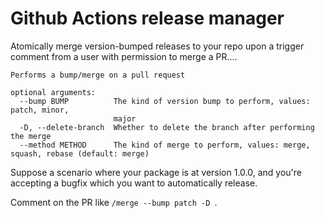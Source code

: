 # Github Actions release manager

Atomically merge version-bumped releases to your repo upon a trigger comment from a user
with permission to merge a PR....

```
Performs a bump/merge on a pull request

optional arguments:
  --bump BUMP          The kind of version bump to perform, values: patch, minor,
                       major
  -D, --delete-branch  Whether to delete the branch after performing the merge
  --method METHOD      The kind of merge to perform, values: merge, squash, rebase (default: merge)
```

Suppose a scenario where your package is at version 1.0.0, and you're accepting a bugfix
which you want to automatically release.

Comment on the PR like `/merge --bump patch -D `.
